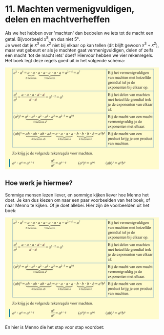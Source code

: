 # 11. Machten vermenigvuldigen, delen en machtverheffen

Als we het hebben over 'machten' dan bedoelen we iets tot de macht een getal. Bijvoorbeeld $x^5$, en dus niet $5^x$. <br />
Je weet dat je $x^3$ en $x^2$ niet bij elkaar op kan tellen (dit blijft gewoon $x^3 + x^2$), maar wat gebeurt er als je machten gaat vermenigvuldigen, delen of zelfs een macht 'tot de macht iets' doet? Hiervoor hebben we vier rekenregels. Het boek legt deze regels goed uit in het volgende schema:

![](./Figuren/RekenregelsMachten.JPG) 

## Hoe werk je hiermee?
Sommige mensen lezen liever, en sommige kijken liever hoe Menno het doet. Je kan dus kiezen om naar een paar voorbeelden van het boek, of naar Menno te kijken. Of je doet allebei. Hier zijn de voorbeelden uit het boek:

![](./Figuren/RekenregelsMachten.JPG) 

En hier is Menno die het stap voor stap voordoet:

```{iframe} https://www.youtube.com/embed/fApoa4z1G-U?si=zIqBx02G_kkiGD1S
```

